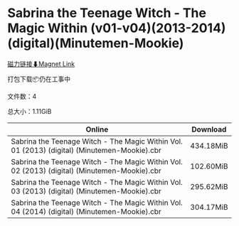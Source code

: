 # Sabrina the Teenage Witch - The Magic Within (v01-v04)(2013-2014)(digital)(Minutemen-Mookie)

[磁力链接⬇Magnet Link](magnet:?xt=urn:btih:cad936a2baa388da13898ffa76ec292233b351f8&dn=Sabrina%20the%20Teenage%20Witch%20-%20The%20Magic%20Within%20%28v01-v04%29%282013-2014%29%28digital%29%28Minutemen-Mookie%29)

打包下载📦仍在工事中

文件数：4

总大小：1.11GiB

Online | Download
--- | ---
Sabrina the Teenage Witch - The Magic Within Vol. 01 (2013) (digital) (Minutemen-Mookie).cbr | 434.18MiB
Sabrina the Teenage Witch - The Magic Within Vol. 02 (2013) (digital) (Minutemen-Mookie).cbr | 102.60MiB
Sabrina the Teenage Witch - The Magic Within Vol. 03 (2013) (digital) (Minutemen-Mookie).cbr | 295.62MiB
Sabrina the Teenage Witch - The Magic Within Vol. 04 (2014) (digital) (Minutemen-Mookie).cbr | 304.17MiB